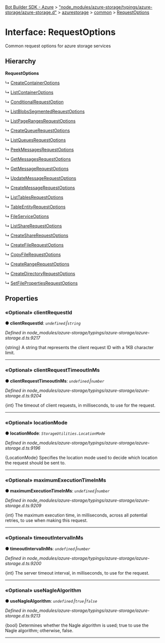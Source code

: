 [Bot Builder SDK - Azure](../README.md) > ["node_modules/azure-storage/typings/azure-storage/azure-storage.d"](../modules/_node_modules_azure_storage_typings_azure_storage_azure_storage_d_.md) > [azurestorage](../modules/_node_modules_azure_storage_typings_azure_storage_azure_storage_d_.azurestorage.md) > [common](../modules/_node_modules_azure_storage_typings_azure_storage_azure_storage_d_.azurestorage.common.md) > [RequestOptions](../interfaces/_node_modules_azure_storage_typings_azure_storage_azure_storage_d_.azurestorage.common.requestoptions.md)



# Interface: RequestOptions


Common request options for azure storage services

## Hierarchy

**RequestOptions**

↳  [CreateContainerOptions](_node_modules_azure_storage_typings_azure_storage_azure_storage_d_.azurestorage.services.blob.blobservice.blobservice.createcontaineroptions.md)




↳  [ListContainerOptions](_node_modules_azure_storage_typings_azure_storage_azure_storage_d_.azurestorage.services.blob.blobservice.blobservice.listcontaineroptions.md)




↳  [ConditionalRequestOption](_node_modules_azure_storage_typings_azure_storage_azure_storage_d_.azurestorage.services.blob.blobservice.blobservice.conditionalrequestoption.md)




↳  [ListBlobsSegmentedRequestOptions](_node_modules_azure_storage_typings_azure_storage_azure_storage_d_.azurestorage.services.blob.blobservice.blobservice.listblobssegmentedrequestoptions.md)




↳  [ListPageRangesRequestOptions](_node_modules_azure_storage_typings_azure_storage_azure_storage_d_.azurestorage.services.blob.blobservice.blobservice.listpagerangesrequestoptions.md)




↳  [CreateQueueRequestOptions](_node_modules_azure_storage_typings_azure_storage_azure_storage_d_.azurestorage.services.queue.queueservice.createqueuerequestoptions.md)




↳  [ListQueuesRequestOptions](_node_modules_azure_storage_typings_azure_storage_azure_storage_d_.azurestorage.services.queue.queueservice.listqueuesrequestoptions.md)




↳  [PeekMessagesRequestOptions](_node_modules_azure_storage_typings_azure_storage_azure_storage_d_.azurestorage.services.queue.queueservice.peekmessagesrequestoptions.md)




↳  [GetMessagesRequestOptions](_node_modules_azure_storage_typings_azure_storage_azure_storage_d_.azurestorage.services.queue.queueservice.getmessagesrequestoptions.md)




↳  [GetMessageRequestOptions](_node_modules_azure_storage_typings_azure_storage_azure_storage_d_.azurestorage.services.queue.queueservice.getmessagerequestoptions.md)




↳  [UpdateMessageRequestOptions](_node_modules_azure_storage_typings_azure_storage_azure_storage_d_.azurestorage.services.queue.queueservice.updatemessagerequestoptions.md)




↳  [CreateMessageRequestOptions](_node_modules_azure_storage_typings_azure_storage_azure_storage_d_.azurestorage.services.queue.queueservice.createmessagerequestoptions.md)




↳  [ListTablesRequestOptions](_node_modules_azure_storage_typings_azure_storage_azure_storage_d_.azurestorage.services.table.tableservice.listtablesrequestoptions.md)




↳  [TableEntityRequestOptions](_node_modules_azure_storage_typings_azure_storage_azure_storage_d_.azurestorage.services.table.tableservice.tableentityrequestoptions.md)




↳  [FileServiceOptions](_node_modules_azure_storage_typings_azure_storage_azure_storage_d_.azurestorage.services.file.fileservice.fileserviceoptions.md)




↳  [ListShareRequestOptions](_node_modules_azure_storage_typings_azure_storage_azure_storage_d_.azurestorage.services.file.fileservice.listsharerequestoptions.md)




↳  [CreateShareRequestOptions](_node_modules_azure_storage_typings_azure_storage_azure_storage_d_.azurestorage.services.file.fileservice.createsharerequestoptions.md)




↳  [CreateFileRequestOptions](_node_modules_azure_storage_typings_azure_storage_azure_storage_d_.azurestorage.services.file.fileservice.createfilerequestoptions.md)




↳  [CopyFileRequestOptions](_node_modules_azure_storage_typings_azure_storage_azure_storage_d_.azurestorage.services.file.fileservice.copyfilerequestoptions.md)




↳  [CreateRangeRequestOptions](_node_modules_azure_storage_typings_azure_storage_azure_storage_d_.azurestorage.services.file.fileservice.createrangerequestoptions.md)




↳  [CreateDirectoryRequestOptions](_node_modules_azure_storage_typings_azure_storage_azure_storage_d_.azurestorage.services.file.fileservice.createdirectoryrequestoptions.md)




↳  [SetFilePropertiesRequestOptions](_node_modules_azure_storage_typings_azure_storage_azure_storage_d_.azurestorage.services.file.fileservice.setfilepropertiesrequestoptions.md)









## Properties
<a id="clientrequestid"></a>

### «Optional» clientRequestId

**●  clientRequestId**:  *`undefined`⎮`string`* 

*Defined in node_modules/azure-storage/typings/azure-storage/azure-storage.d.ts:9217*



{string} A string that represents the client request ID with a 1KB character limit.




___

<a id="clientrequesttimeoutinms"></a>

### «Optional» clientRequestTimeoutInMs

**●  clientRequestTimeoutInMs**:  *`undefined`⎮`number`* 

*Defined in node_modules/azure-storage/typings/azure-storage/azure-storage.d.ts:9204*



{int} The timeout of client requests, in milliseconds, to use for the request.




___

<a id="locationmode"></a>

### «Optional» locationMode

**●  locationMode**:  *`StorageUtilities.LocationMode`* 

*Defined in node_modules/azure-storage/typings/azure-storage/azure-storage.d.ts:9196*



{LocationMode} Specifies the location mode used to decide which location the request should be sent to.




___

<a id="maximumexecutiontimeinms"></a>

### «Optional» maximumExecutionTimeInMs

**●  maximumExecutionTimeInMs**:  *`undefined`⎮`number`* 

*Defined in node_modules/azure-storage/typings/azure-storage/azure-storage.d.ts:9209*



{int} The maximum execution time, in milliseconds, across all potential retries, to use when making this request.




___

<a id="timeoutintervalinms"></a>

### «Optional» timeoutIntervalInMs

**●  timeoutIntervalInMs**:  *`undefined`⎮`number`* 

*Defined in node_modules/azure-storage/typings/azure-storage/azure-storage.d.ts:9200*



{int} The server timeout interval, in milliseconds, to use for the request.




___

<a id="usenaglealgorithm"></a>

### «Optional» useNagleAlgorithm

**●  useNagleAlgorithm**:  *`undefined`⎮`true`⎮`false`* 

*Defined in node_modules/azure-storage/typings/azure-storage/azure-storage.d.ts:9213*



{bool} Determines whether the Nagle algorithm is used; true to use the Nagle algorithm; otherwise, false.




___


